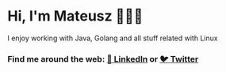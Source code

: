 # Hi, I'm Mateusz 👋👨‍💻

I enjoy working with Java, Golang and all stuff related with Linux <br>


### Find me around the web: <a href="https://www.linkedin.com/in/mateusz-g%C4%99borski">💼 LinkedIn</a>  or <a href="https://twitter.com/GeborskiMateusz">🐦 Twitter</a> 

<br>



